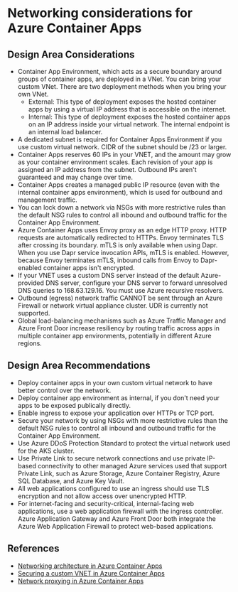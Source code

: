 # Networking considerations for Azure Container Apps

## Design Area Considerations

* Container App Environment, which acts as a secure boundary around groups of container apps, are deployed in a VNet. You can bring your custom VNet. There are two deployment methods when you bring your own VNet.
  * External: This type of deployment exposes the hosted container apps by using a virtual IP address that is accessible on the internet. 
  * Internal: This type of deployment exposes the hosted container apps on an IP address inside your virtual network. The internal endpoint is an internal load balancer. 
* A dedicated subnet is required for Container Apps Environment if you use custom virtual network. CIDR of the subnet should be /23 or larger.
* Container Apps reserves 60 IPs in your VNET, and the amount may grow as your container environment scales. Each revision of your app is assigned an IP address from the subnet.  Outbound IPs aren't guaranteed and may change over time.
* Container Apps creates a managed public IP resource (even with the internal container apps environment), which is used for outbound and management traffic. 
* You can lock down a network via NSGs with more restrictive rules than the default NSG rules to control all inbound and outbound traffic for the Container App Environment.
* Azure Container Apps uses Envoy proxy as an edge HTTP proxy. HTTP requests are automatically redirected to HTTPs. Envoy terminates TLS after crossing its boundary. mTLS is only available when using Dapr. When you use Dapr service invocation APIs, mTLS is enabled. However, because Envoy terminates mTLS, inbound calls from Envoy to Dapr-enabled container apps isn't encrypted.
* If your VNET uses a custom DNS server instead of the default Azure-provided DNS server, configure your DNS server to forward unresolved DNS queries to 168.63.129.16. You must use Azure recursive resolvers.
* Outbound (egress) network traffic CANNOT be sent through an Azure Firewall or network virtual appliance cluster. UDR is currently not supported.
* Global load-balancing mechanisms such as Azure Traffic Manager and Azure Front Door increase resiliency by routing traffic across apps in multiple container app environments, potentially in different Azure regions.
  

## Design Area Recommendations
  
* Deploy container apps in your own custom virtual network to have better control over the network.
* Deploy container app environment as internal, if you don't need your apps to be exposed publically directly.
* Enable ingress to expose your application over HTTPs or TCP port.
* Secure your network by using NSGs with more restrictive rules than the default NSG rules to control all inbound and outbound traffic for the Container App Environment.
* Use Azure DDoS Protection Standard to protect the virtual network used for the AKS cluster.
* Use Private Link to secure network connections and use private IP-based connectivity to other managed Azure services used that support Private Link, such as Azure Storage, Azure Container Registry, Azure SQL Database, and Azure Key Vault.
* All web applications configured to use an ingress should use TLS encryption and not allow access over unencrypted HTTP.
* For internet-facing and security-critical, internal-facing web applications, use a web application firewall with the ingress controller. Azure Application Gateway and Azure Front Door both integrate the Azure Web Application Firewall to protect web-based applications.
   
## References

- [Networking architecture in Azure Container Apps](https://learn.microsoft.com/en-us/azure/container-apps/networking)
- [Securing a custom VNET in Azure Container Apps](https://learn.microsoft.com/en-us/azure/container-apps/firewall-integration)
- [Network proxying in Azure Container Apps](https://learn.microsoft.com/en-us/azure/container-apps/network-proxy)
  
